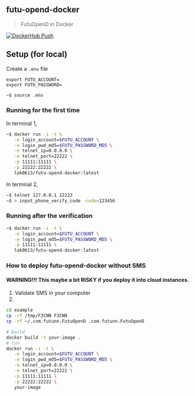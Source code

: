 ## futu-opend-docker
> FutuOpenD in Docker

[![DockerHub Push](https://github.com/lok0613/futu-opend-docker/actions/workflows/push.yml/badge.svg)](https://github.com/lok0613/futu-opend-docker/actions/workflows/push.yml)

## Setup (for local)

Create a `.env` file
```
export FUTU_ACCOUNT=
export FUTU_PASSWORD=
```

```bash
~$ source .env
```

### Running for the first time

In terminal 1,
```bash
~$ docker run -i -t \
   -e login_account=$FUTU_ACCOUNT \
   -e login_pwd_md5=$FUTU_PASSWORD_MD5 \
   -e telnet_ip=0.0.0.0 \
   -e telnet_port=22222 \
   -p 11111:11111 \
   -p 22222:22222 \
   lok0613/futu-opend-docker:latest
```

In terminal 2,
```bash
~$ telnet 127.0.0.1 22222
~$ > input_phone_verify_code -code=123456
```

### Running after the verification

```bash
~$ docker run -i -t \
   -e login_account=$FUTU_ACCOUNT \
   -e login_pwd_md5=$FUTU_PASSWORD_MD5 \
   -p 11111:11111 \
   lok0613/futu-opend-docker:latest
```

### How to deploy futu-opend-docker without SMS
#### WARNING!!! This maybe a bit RISKY if you deploy it into cloud instances.

1. Validate SMS in your computer
2. 
```bash
cd example
cp -rf /tmp/F3CNN F3CNN
cp -rf ~/.com.futunn.FutuOpenD .com.futunn.FutuOpenD

# build
docker build -t your-image .
# run
docker run -i -t \
   -e login_account=$FUTU_ACCOUNT \
   -e login_pwd_md5=$FUTU_PASSWORD_MD5 \
   -e telnet_ip=0.0.0.0 \
   -e telnet_port=22222 \
   -p 11111:11111 \
   -p 22222:22222 \
   your-image
```
